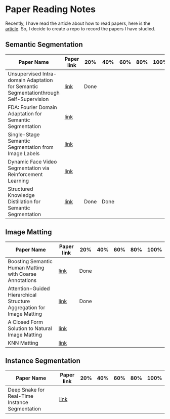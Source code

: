 # Paper Reading Notes
Recently, I have read the article about how to read papers, here is the [article](https://zhuanlan.zhihu.com/p/155723902). 
So, I decide to create a repo to record the papers I have studied.

## Semantic Segmentation

| Paper Name | Paper link | 20% | 40% | 60% | 80% | 100% |
| ---------- | --- | --- | --- | --- | --- | --- |
| Unsupervised Intra-domain Adaptation for Semantic Segmentationthrough Self-Supervision | [link](https://openaccess.thecvf.com/content_CVPR_2020/papers/Pan_Unsupervised_Intra-Domain_Adaptation_for_Semantic_Segmentation_Through_Self-Supervision_CVPR_2020_paper.pdf) | Done |  |  |  |  |
| FDA: Fourier Domain Adaptation for Semantic Segmentation | [link](https://openaccess.thecvf.com/content_CVPR_2020/papers/Yang_FDA_Fourier_Domain_Adaptation_for_Semantic_Segmentation_CVPR_2020_paper.pdf) |  |  |  |  |  |
| Single-Stage Semantic Segmentation from Image Labels | [link](https://openaccess.thecvf.com/content_CVPR_2020/papers/Araslanov_Single-Stage_Semantic_Segmentation_From_Image_Labels_CVPR_2020_paper.pdf) |  |  |  |  |  |
| Dynamic Face Video Segmentation via Reinforcement Learning | [link](https://openaccess.thecvf.com/content_CVPR_2020/papers/Wang_Dynamic_Face_Video_Segmentation_via_Reinforcement_Learning_CVPR_2020_paper.pdf) |  |  |  |  |  |
| Structured Knowledge Distillation for Semantic Segmentation | [link](https://openaccess.thecvf.com/content_CVPR_2019/papers/Liu_Structured_Knowledge_Distillation_for_Semantic_Segmentation_CVPR_2019_paper.pdf) | Done | Done |  |  |  |

## Image Matting

| Paper Name | Paper link | 20% | 40% | 60% | 80% | 100% |
| --- | --- | --- | --- | --- | --- | --- |
| Boosting Semantic Human Matting with Coarse Annotations | [link](https://openaccess.thecvf.com/content_CVPR_2020/papers/Liu_Boosting_Semantic_Human_Matting_With_Coarse_Annotations_CVPR_2020_paper.pdf) | Done |  |  |  |  |
| Attention-Guided Hierarchical Structure Aggregation for Image Matting | [link](https://openaccess.thecvf.com/content_CVPR_2020/papers/Qiao_Attention-Guided_Hierarchical_Structure_Aggregation_for_Image_Matting_CVPR_2020_paper.pdf) | Done |  |  |  |  |
| A Closed Form Solution to Natural Image Matting | [link](https://people.csail.mit.edu/alevin/papers/Matting-Levin-Lischinski-Weiss-CVPR06.pdf) |  |  |  |  |  |
| KNN Matting | [link](https://www.cqf.io/papers/KNN_Matting_TPAMI2013.pdf) |  |  |  |  |  |

## Instance Segmentation
| Paper Name | Paper link | 20% | 40% | 60% | 80% | 100% |
| ---------- | --- | --- | --- | --- | --- | --- |
| Deep Snake for Real-Time Instance Segmentation | [link](https://openaccess.thecvf.com/content_CVPR_2020/papers/Peng_Deep_Snake_for_Real-Time_Instance_Segmentation_CVPR_2020_paper.pdf) |  |  |  |  |  |
